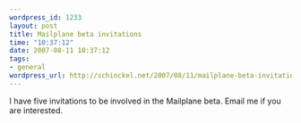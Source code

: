 ```yaml
--- 
wordpress_id: 1233
layout: post
title: Mailplane beta invitations
time: "10:37:12"
date: 2007-08-11 10:37:12
tags: 
- general
wordpress_url: http://schinckel.net/2007/08/11/mailplane-beta-invitations/
---
```

I have five invitations to be involved in the Mailplane beta. Email me if you are interested. 
